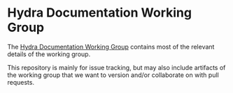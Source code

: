 # Hydra Documentation Working Group

The [Hydra Documentation Working Group](https://wiki.duraspace.org/display/hydra/Hydra+Documentation+Working+Group) contains most of the relevant details of the working group.

This repository is mainly for issue tracking, but may also include artifacts of the working group that we want to version and/or collaborate on with pull requests.
